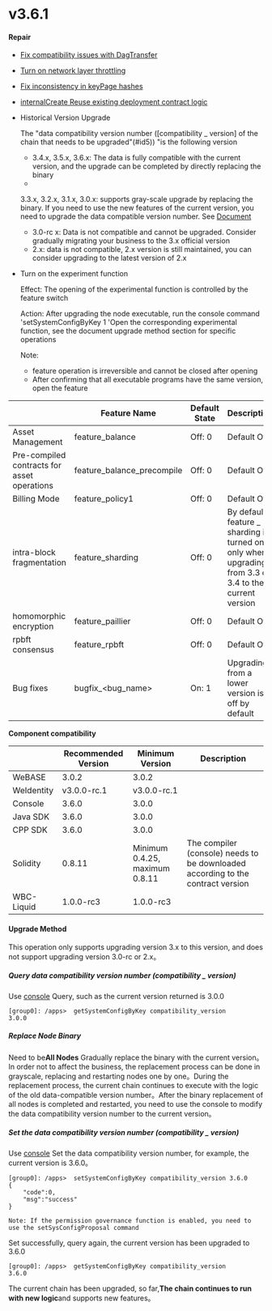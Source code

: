 # v3.6.1

#### Repair

* [Fix compatibility issues with DagTransfer](https://github.com/FISCO-BCOS/FISCO-BCOS/pull/4245)
* [Turn on network layer throttling](https://github.com/FISCO-BCOS/FISCO-BCOS/pull/4241)
* [Fix inconsistency in keyPage hashes](https://github.com/FISCO-BCOS/FISCO-BCOS/pull/4230)
* [internalCreate Reuse existing deployment contract logic](https://github.com/FISCO-BCOS/FISCO-BCOS/pull/4243)


* Historical Version Upgrade

  The "data compatibility version number ([compatibility _ version] of the chain that needs to be upgraded"(#id5)) "is the following version

  * 3.4.x, 3.5.x, 3.6.x: The data is fully compatible with the current version, and the upgrade can be completed by directly replacing the binary
  *
  3.3.x, 3.2.x, 3.1.x, 3.0.x: supports gray-scale upgrade by replacing the binary. If you need to use the new features of the current version, you need to upgrade the data compatible version number. See [Document](#id5)
  * 3.0-rc x: Data is not compatible and cannot be upgraded. Consider gradually migrating your business to the 3.x official version
  * 2.x: data is not compatible, 2.x version is still maintained, you can consider upgrading to the latest version of 2.x


* Turn on the experiment function

  Effect: The opening of the experimental function is controlled by the feature switch

  Action: After upgrading the node executable, run the console command 'setSystemConfigByKey<feature name> 1 'Open the corresponding experimental function, see the document upgrade method section for specific operations

  Note:
  * feature operation is irreversible and cannot be closed after opening
  * After confirming that all executable programs have the same version, open the feature

|           | Feature Name| Default State| Description|
|-----------|----------------------------|------|--------------------------------------------|
| Asset Management| feature_balance            | Off: 0| Default Off|
| Pre-compiled contracts for asset operations| feature_balance_precompile | Off: 0| Default Off|
| Billing Mode| feature_policy1            | Off: 0| Default Off|
| intra-block fragmentation| feature_sharding           | Off: 0| By default, feature _ sharding is turned on only when upgrading from 3.3 or 3.4 to the current version|
| homomorphic encryption| feature_paillier           | Off: 0| Default Off|
| rpbft consensus| feature_rpbft              | Off: 0| Default Off|
| Bug fixes| bugfix_\<bug_name\>        | On: 1| Upgrading from a lower version is off by default|

**Component compatibility**

|            | Recommended Version| Minimum Version| Description|
|------------|-------------|---------------------|-------------------|
| WeBASE     | 3.0.2       | 3.0.2               |                   |
| WeIdentity | v3.0.0-rc.1 | v3.0.0-rc.1         |                   |
| Console    | 3.6.0       | 3.0.0               |                   |
| Java SDK   | 3.6.0       | 3.0.0               |                   |
| CPP SDK    | 3.6.0       | 3.0.0               |                   |
| Solidity   | 0.8.11      | Minimum 0.4.25, maximum 0.8.11| The compiler (console) needs to be downloaded according to the contract version|
| WBC-Liquid | 1.0.0-rc3   | 1.0.0-rc3           |                   |

#### Upgrade Method

This operation only supports upgrading version 3.x to this version, and does not support upgrading version 3.0-rc or 2.x。

##### Query data compatibility version number (compatibility _ version)

Use [console](https://fisco-bcos-doc.readthedocs.io/zh_CN/latest/docs/operation_and_maintenance/console/console_commands.html#getsystemconfigbykey)
Query, such as the current version returned is 3.0.0

``` 
[group0]: /apps>  getSystemConfigByKey compatibility_version
3.0.0
```

##### Replace Node Binary

Need to be**All Nodes**
Gradually replace the binary with the current version。In order not to affect the business, the replacement process can be done in grayscale, replacing and restarting nodes one by one。During the replacement process, the current chain continues to execute with the logic of the old data-compatible version number。After the binary replacement of all nodes is completed and restarted, you need to use the console to modify the data compatibility version number to the current version。

##### Set the data compatibility version number (compatibility _ version)

Use [console](https://fisco-bcos-doc.readthedocs.io/zh_CN/latest/docs/operation_and_maintenance/console/console_commands.html#setsystemconfigbykey)
Set the data compatibility version number, for example, the current version is 3.6.0。

```
[group0]: /apps>  setSystemConfigByKey compatibility_version 3.6.0
{
    "code":0,
    "msg":"success"
}

Note: If the permission governance function is enabled, you need to use the setSysConfigProposal command
```

Set successfully, query again, the current version has been upgraded to 3.6.0

``` 
[group0]: /apps>  getSystemConfigByKey compatibility_version
3.6.0
```

The current chain has been upgraded, so far,**The chain continues to run with new logic**and supports new features。
